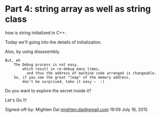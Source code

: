 # Part 4: string array as well as string class

how is string initialized in C++.

Today we'll going into the details of initialization.

Also, by using disassembly.

	But, eh
		The Debug process is not easy, 
			which result in re-debug many times,
			  and thus the address of machine code arranged is changeable.
		So, if you see the great "leap" of the memory address, 
		    don't be surprised, take it easy ~  :)
			

Do you want to explore the secret inside it?

Let's Go !!!

Signed-off-by: Mighten Dai <mighten.dai@gmail.com>
        19:09 
	July 16, 2015
